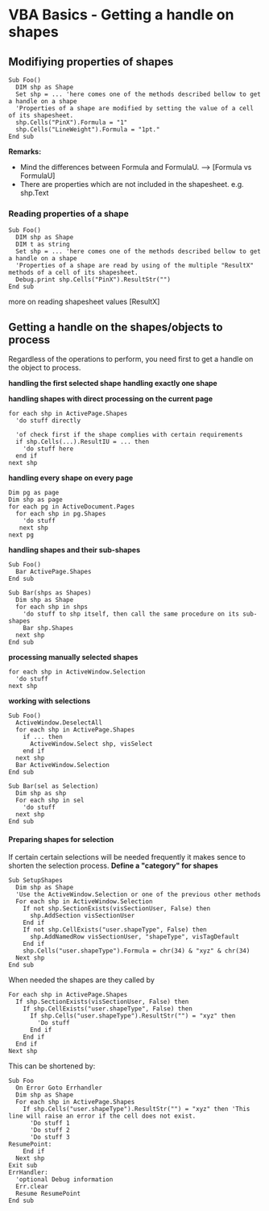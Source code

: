 # VBA Basics - Getting a handle on shapes
## Modifiying properties of shapes
```VBA
Sub Foo()
  DIM shp as Shape
  Set shp = ... 'here comes one of the methods described bellow to get a handle on a shape
  'Properties of a shape are modified by setting the value of a cell of its shapesheet.
  shp.Cells("PinX").Formula = "1"
  shp.Cells("LineWeight").Formula = "1pt."
End sub
```
**Remarks:**
- Mind the differences between Formula and FormulaU. --> [Formula vs FormulaU]
- There are properties which are not included in the shapesheet. e.g. shp.Text
### Reading properties of a shape
```VBA
Sub Foo()
  DIM shp as Shape
  DIM t as string
  Set shp = ... 'here comes one of the methods described bellow to get a handle on a shape
  'Properties of a shape are read by using of the multiple "ResultX" methods of a cell of its shapesheet.
  Debug.print shp.Cells("PinX").ResultStr("")
End sub
```
more on reading shapesheet values [ResultX]

## Getting a handle on the shapes/objects to process
Regardless of the operations to perform, you need first to get a handle on the object to process.

**handling the first selected shape**
**handling exactly one shape**

**handling shapes with direct processing on the current page**
```VBA
for each shp in ActivePage.Shapes
  'do stuff directly
  
  'of check first if the shape complies with certain requirements
  if shp.Cells(...).ResultIU = ... then
    'do stuff here
  end if
next shp
```
**handling every shape on every page**
```VBA
Dim pg as page
Dim shp as page
for each pg in ActiveDocument.Pages
  for each shp in pg.Shapes
    'do stuff
   next shp
next pg
```
**handling shapes and their sub-shapes**
```VBA
Sub Foo()
  Bar ActivePage.Shapes
End sub

Sub Bar(shps as Shapes)
  Dim shp as Shape
  for each shp in shps
    'do stuff to shp itself, then call the same procedure on its sub-shapes
    Bar shp.Shapes
  next shp
End sub
```
**processing manually selected shapes**
```VBA
for each shp in ActiveWindow.Selection
  'do stuff
next shp
```
**working with selections**
```VBA
Sub Foo()
  ActiveWindow.DeselectAll
  for each shp in ActivePage.Shapes
    if ... then
      ActiveWindow.Select shp, visSelect
    end if
  next shp
  Bar ActiveWindow.Selection
End sub

Sub Bar(sel as Selection)
  Dim shp as shp
  For each shp in sel
    'do stuff
  next shp
End sub
```

#### Preparing shapes for selection
If certain certain selections will be needed frequently it makes sence to shorten the selection process.
**Define a "category" for shapes**
```VBA
Sub SetupShapes
  Dim shp as Shape
  'Use the ActiveWindow.Selection or one of the previous other methods
  For each shp in ActiveWindow.Selection
    If not shp.SectionExists(visSectionUser, False) then
      shp.AddSection visSectionUser
    End if
    If not shp.CellExists("user.shapeType", False) then
      shp.AddNamedRow visSectionUser, "shapeType", visTagDefault
    End if
    shp.Cells("user.shapeType").Formula = chr(34) & "xyz" & chr(34)
  Next shp
End sub
```
When needed the shapes are they called by
```VBA
For each shp in ActivePage.Shapes
  If shp.SectionExists(visSectionUser, False) then
    If shp.CellExists("user.shapeType", False) then
      If shp.Cells("user.shapeType").ResultStr("") = "xyz" then
        'Do stuff
      End if
    End if
  End if
Next shp
```
This can be shortened by:
```VBA
Sub Foo
  On Error Goto Errhandler
  Dim shp as Shape
  For each shp in ActivePage.Shapes
    If shp.Cells("user.shapeType").ResultStr("") = "xyz" then 'This line will raise an error if the cell does not exist.
      'Do stuff 1
      'Do stuff 2
      'Do stuff 3
ResumePoint:
    End if
  Next shp
Exit sub
ErrHandler:
  'optional Debug information
  Err.clear
  Resume ResumePoint
End sub
```
